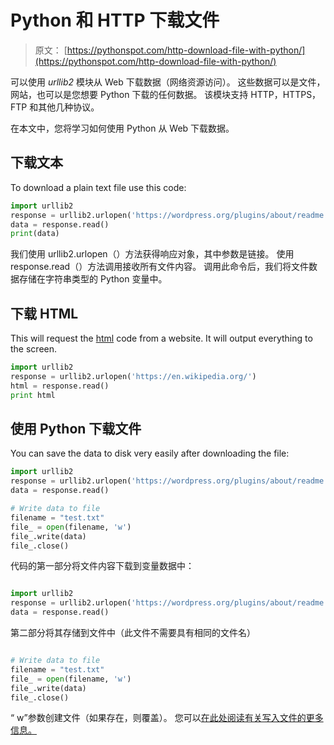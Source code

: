 # Python 和 HTTP 下载文件

> 原文： [https://pythonspot.com/http-download-file-with-python/](https://pythonspot.com/http-download-file-with-python/)

可以使用 _urllib2_ 模块从 Web 下载数据（网络资源访问）。 这些数据可以是文件，网站，也可以是您想要 Python 下载的任何数据。 该模块支持 HTTP，HTTPS，FTP 和其他几种协议。

在本文中，您将学习如何使用 Python 从 Web 下载数据。

## 下载文本

To download a plain text file use this code:

```py
import urllib2
response = urllib2.urlopen('https://wordpress.org/plugins/about/readme.txt')
data = response.read()
print(data)

```

我们使用 urllib2.urlopen（）方法获得响应对象，其中参数是链接。 使用 response.read（）方法调用接收所有文件内容。 调用此命令后，我们将文件数据存储在字符串类型的 Python 变量中。

## 下载 HTML

This will request the [html](https://en.wikipedia.org/wiki/HTML) code from a website. It will output everything to the screen.

```py
import urllib2
response = urllib2.urlopen('https://en.wikipedia.org/')
html = response.read()
print html

```

## 使用 Python 下载文件

You can save the data to disk very easily after downloading the file:

```py
import urllib2
response = urllib2.urlopen('https://wordpress.org/plugins/about/readme.txt')
data = response.read()

# Write data to file
filename = "test.txt"
file_ = open(filename, 'w')
file_.write(data)
file_.close()

```

代码的第一部分将文件内容下载到变量数据中：

```py

import urllib2
response = urllib2.urlopen('https://wordpress.org/plugins/about/readme.txt')
data = response.read()

```

第二部分将其存储到文件中（此文件不需要具有相同的文件名）

```py

# Write data to file
filename = "test.txt"
file_ = open(filename, 'w')
file_.write(data)
file_.close()

```

“ w”参数创建文件（如果存在，则覆盖）。 您可以[在此处阅读有关写入文件的更多信息。](https://pythonspot.com/write-file/)